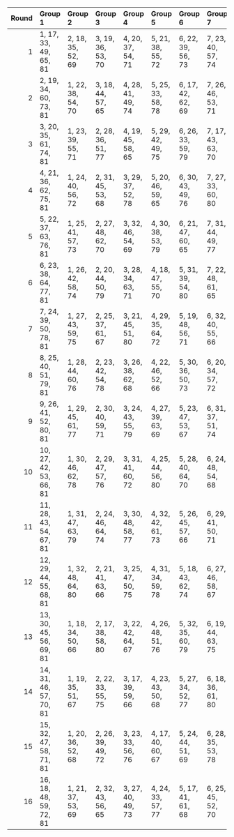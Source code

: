 |   Round | Group 1                | Group 2           | Group 3           | Group 4           | Group 5           | Group 6           | Group 7           | Group 8           | Group 9           | Group 10           | Group 11           | Group 12           | Group 13           | Group 14           | Group 15           | Group 16           |
|--------:|:-----------------------|:------------------|:------------------|:------------------|:------------------|:------------------|:------------------|:------------------|:------------------|:-------------------|:-------------------|:-------------------|:-------------------|:-------------------|:-------------------|:-------------------|
|       1 | 1, 17, 33, 49, 65, 81  | 2, 18, 35, 52, 69 | 3, 19, 36, 53, 70 | 4, 20, 37, 54, 71 | 5, 21, 38, 55, 72 | 6, 22, 39, 56, 73 | 7, 23, 40, 57, 74 | 8, 24, 41, 58, 75 | 9, 25, 42, 59, 76 | 10, 26, 43, 60, 77 | 11, 27, 44, 61, 78 | 12, 28, 45, 62, 79 | 13, 29, 46, 63, 80 | 14, 30, 47, 64, 66 | 15, 31, 48, 50, 67 | 16, 32, 34, 51, 68 |
|       2 | 2, 19, 34, 60, 73, 81  | 1, 22, 38, 54, 70 | 3, 18, 44, 57, 65 | 4, 28, 41, 49, 74 | 5, 25, 33, 58, 78 | 6, 17, 42, 62, 69 | 7, 26, 46, 53, 71 | 8, 30, 37, 55, 80 | 9, 21, 39, 64, 68 | 10, 23, 48, 52, 79 | 11, 32, 36, 63, 72 | 12, 20, 47, 56, 77 | 13, 31, 40, 61, 75 | 14, 24, 45, 59, 67 | 15, 29, 43, 51, 66 | 16, 27, 35, 50, 76 |
|       3 | 3, 20, 35, 61, 74, 81  | 1, 23, 39, 55, 71 | 2, 28, 36, 51, 77 | 4, 19, 45, 58, 65 | 5, 29, 42, 49, 75 | 6, 26, 33, 59, 79 | 7, 17, 43, 63, 70 | 8, 27, 47, 54, 72 | 9, 31, 38, 56, 66 | 10, 22, 40, 50, 69 | 11, 24, 34, 53, 80 | 12, 18, 37, 64, 73 | 13, 21, 48, 57, 78 | 14, 32, 41, 62, 76 | 15, 25, 46, 60, 68 | 16, 30, 44, 52, 67 |
|       4 | 4, 21, 36, 62, 75, 81  | 1, 24, 40, 56, 72 | 2, 31, 45, 53, 68 | 3, 29, 37, 52, 78 | 5, 20, 46, 59, 65 | 6, 30, 43, 49, 76 | 7, 27, 33, 60, 80 | 8, 17, 44, 64, 71 | 9, 28, 48, 55, 73 | 10, 32, 39, 57, 67 | 11, 23, 41, 51, 70 | 12, 25, 35, 54, 66 | 13, 19, 38, 50, 74 | 14, 22, 34, 58, 79 | 15, 18, 42, 63, 77 | 16, 26, 47, 61, 69 |
|       5 | 5, 22, 37, 63, 76, 81  | 1, 25, 41, 57, 73 | 2, 27, 48, 62, 70 | 3, 32, 46, 54, 69 | 4, 30, 38, 53, 79 | 6, 21, 47, 60, 65 | 7, 31, 44, 49, 77 | 8, 28, 33, 61, 66 | 9, 17, 45, 50, 72 | 10, 29, 34, 56, 74 | 11, 18, 40, 58, 68 | 12, 24, 42, 52, 71 | 13, 26, 36, 55, 67 | 14, 20, 39, 51, 75 | 15, 23, 35, 59, 80 | 16, 19, 43, 64, 78 |
|       6 | 6, 23, 38, 64, 77, 81  | 1, 26, 42, 58, 74 | 2, 20, 44, 50, 79 | 3, 28, 34, 63, 71 | 4, 18, 47, 55, 70 | 5, 31, 39, 54, 80 | 7, 22, 48, 61, 65 | 8, 32, 45, 49, 78 | 9, 29, 33, 62, 67 | 10, 17, 46, 51, 73 | 11, 30, 35, 57, 75 | 12, 19, 41, 59, 69 | 13, 25, 43, 53, 72 | 14, 27, 37, 56, 68 | 15, 21, 40, 52, 76 | 16, 24, 36, 60, 66 |
|       7 | 7, 24, 39, 50, 78, 81  | 1, 27, 43, 59, 75 | 2, 25, 37, 61, 67 | 3, 21, 45, 51, 80 | 4, 29, 35, 64, 72 | 5, 19, 48, 56, 71 | 6, 32, 40, 55, 66 | 8, 23, 34, 62, 65 | 9, 18, 46, 49, 79 | 10, 30, 33, 63, 68 | 11, 17, 47, 52, 74 | 12, 31, 36, 58, 76 | 13, 20, 42, 60, 70 | 14, 26, 44, 54, 73 | 15, 28, 38, 57, 69 | 16, 22, 41, 53, 77 |
|       8 | 8, 25, 40, 51, 79, 81  | 1, 28, 44, 60, 76 | 2, 23, 42, 54, 78 | 3, 26, 38, 62, 68 | 4, 22, 46, 52, 66 | 5, 30, 36, 50, 73 | 6, 20, 34, 57, 72 | 7, 18, 41, 56, 67 | 9, 24, 35, 63, 65 | 10, 19, 47, 49, 80 | 11, 31, 33, 64, 69 | 12, 17, 48, 53, 75 | 13, 32, 37, 59, 77 | 14, 21, 43, 61, 71 | 15, 27, 45, 55, 74 | 16, 29, 39, 58, 70 |
|       9 | 9, 26, 41, 52, 80, 81  | 1, 29, 45, 61, 77 | 2, 30, 40, 59, 71 | 3, 24, 43, 55, 79 | 4, 27, 39, 63, 69 | 5, 23, 47, 53, 67 | 6, 31, 37, 51, 74 | 7, 21, 35, 58, 73 | 8, 19, 42, 57, 68 | 10, 25, 36, 64, 65 | 11, 20, 48, 49, 66 | 12, 32, 33, 50, 70 | 13, 17, 34, 54, 76 | 14, 18, 38, 60, 78 | 15, 22, 44, 62, 72 | 16, 28, 46, 56, 75 |
|      10 | 10, 27, 42, 53, 66, 81 | 1, 30, 46, 62, 78 | 2, 29, 47, 57, 76 | 3, 31, 41, 60, 72 | 4, 25, 44, 56, 80 | 5, 28, 40, 64, 70 | 6, 24, 48, 54, 68 | 7, 32, 38, 52, 75 | 8, 22, 36, 59, 74 | 9, 20, 43, 58, 69  | 11, 26, 37, 50, 65 | 12, 21, 34, 49, 67 | 13, 18, 33, 51, 71 | 14, 17, 35, 55, 77 | 15, 19, 39, 61, 79 | 16, 23, 45, 63, 73 |
|      11 | 11, 28, 43, 54, 67, 81 | 1, 31, 47, 63, 79 | 2, 24, 46, 64, 74 | 3, 30, 48, 58, 77 | 4, 32, 42, 61, 73 | 5, 26, 45, 57, 66 | 6, 29, 41, 50, 71 | 7, 25, 34, 55, 69 | 8, 18, 39, 53, 76 | 9, 23, 37, 60, 75  | 10, 21, 44, 59, 70 | 12, 27, 38, 51, 65 | 13, 22, 35, 49, 68 | 14, 19, 33, 52, 72 | 15, 17, 36, 56, 78 | 16, 20, 40, 62, 80 |
|      12 | 12, 29, 44, 55, 68, 81 | 1, 32, 48, 64, 80 | 2, 21, 41, 63, 66 | 3, 25, 47, 50, 75 | 4, 31, 34, 59, 78 | 5, 18, 43, 62, 74 | 6, 27, 46, 58, 67 | 7, 30, 42, 51, 72 | 8, 26, 35, 56, 70 | 9, 19, 40, 54, 77  | 10, 24, 38, 61, 76 | 11, 22, 45, 60, 71 | 13, 28, 39, 52, 65 | 14, 23, 36, 49, 69 | 15, 20, 33, 53, 73 | 16, 17, 37, 57, 79 |
|      13 | 13, 30, 45, 56, 69, 81 | 1, 18, 34, 50, 66 | 2, 17, 38, 58, 80 | 3, 22, 42, 64, 67 | 4, 26, 48, 51, 76 | 5, 32, 35, 60, 79 | 6, 19, 44, 63, 75 | 7, 28, 47, 59, 68 | 8, 31, 43, 52, 73 | 9, 27, 36, 57, 71  | 10, 20, 41, 55, 78 | 11, 25, 39, 62, 77 | 12, 23, 46, 61, 72 | 14, 29, 40, 53, 65 | 15, 24, 37, 49, 70 | 16, 21, 33, 54, 74 |
|      14 | 14, 31, 46, 57, 70, 81 | 1, 19, 35, 51, 67 | 2, 22, 33, 55, 75 | 3, 17, 39, 59, 66 | 4, 23, 43, 50, 68 | 5, 27, 34, 52, 77 | 6, 18, 36, 61, 80 | 7, 20, 45, 64, 76 | 8, 29, 48, 60, 69 | 9, 32, 44, 53, 74  | 10, 28, 37, 58, 72 | 11, 21, 42, 56, 79 | 12, 26, 40, 63, 78 | 13, 24, 47, 62, 73 | 15, 30, 41, 54, 65 | 16, 25, 38, 49, 71 |
|      15 | 15, 32, 47, 58, 71, 81 | 1, 20, 36, 52, 68 | 2, 26, 39, 49, 72 | 3, 23, 33, 56, 76 | 4, 17, 40, 60, 67 | 5, 24, 44, 51, 69 | 6, 28, 35, 53, 78 | 7, 19, 37, 62, 66 | 8, 21, 46, 50, 77 | 9, 30, 34, 61, 70  | 10, 18, 45, 54, 75 | 11, 29, 38, 59, 73 | 12, 22, 43, 57, 80 | 13, 27, 41, 64, 79 | 14, 25, 48, 63, 74 | 16, 31, 42, 55, 65 |
|      16 | 16, 18, 48, 59, 72, 81 | 1, 21, 37, 53, 69 | 2, 32, 43, 56, 65 | 3, 27, 40, 49, 73 | 4, 24, 33, 57, 77 | 5, 17, 41, 61, 68 | 6, 25, 45, 52, 70 | 7, 29, 36, 54, 79 | 8, 20, 38, 63, 67 | 9, 22, 47, 51, 78  | 10, 31, 35, 62, 71 | 11, 19, 46, 55, 76 | 12, 30, 39, 60, 74 | 13, 23, 44, 58, 66 | 14, 28, 42, 50, 80 | 15, 26, 34, 64, 75 |